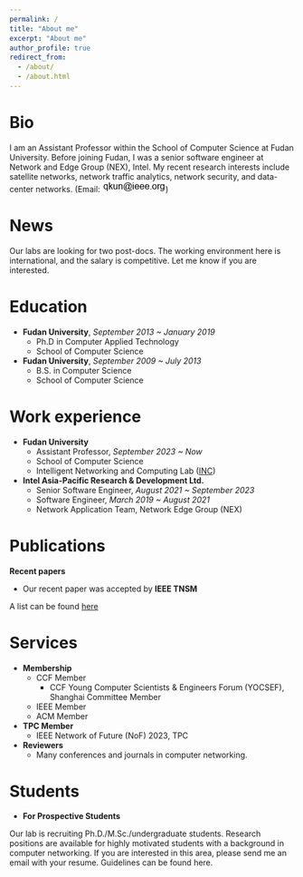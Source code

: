```yaml
---
permalink: /
title: "About me"
excerpt: "About me"
author_profile: true
redirect_from: 
  - /about/
  - /about.html
---
```


Bio
=====
I am an Assistant Professor within the School of Computer Science at Fudan University. Before joining Fudan, I was a senior software engineer at Network and Edge Group (NEX), Intel. My recent research interests include satellite networks, network traffic analytics, network security, and data-center networks. (Email: ![Email](https://github.com/flyfox141/flyfox141.github.io/blob/master/images/email.png?raw=true))

News
======
Our labs are looking for two post-docs. The working environment here is international, and the salary is competitive. Let me know if you are interested.

Education
======
* **Fudan University**, _September 2013 ~ January 2019_
  * Ph.D in Computer Applied Technology
  * School of Computer Science
* **Fudan University**, _September 2009 ~ July 2013_
  * B.S. in Computer Science
  * School of Computer Science

Work experience
======
* **Fudan University**
  * Assistant Professor, _September 2023 ~ Now_
  * School of Computer Science 
  * Intelligent Networking and Computing Lab ([INC](https://inc.fudan.edu.cn/incenglish/))
* **Intel Asia-Pacific Research & Development Ltd.**
  * Senior Software Engineer, _August 2021 ~ September 2023_
  * Software Engineer, _March 2019 ~ August 2021_
  * Network Application Team, Network Edge Group (NEX)


Publications
======
**Recent papers**
  * Our recent paper was accepted by **IEEE TNSM**

A list can be found [here](https://flyfox141.github.io/publications/)

Services
=====
* **Membership**
  * CCF Member
    * CCF Young Computer Scientists & Engineers Forum (YOCSEF), Shanghai Committee Member
  * IEEE Member
  * ACM Member
* **TPC Member**
  * IEEE Network of Future (NoF) 2023, TPC
* **Reviewers**
  * Many conferences and journals in computer networking.  

Students
=====
* **For Prospective Students**

Our lab is recruiting Ph.D./M.Sc./undergraduate students. Research positions are available for highly motivated students with a background in computer networking. If you are interested in this area, please send me an email with your resume. Guidelines can be found here.
